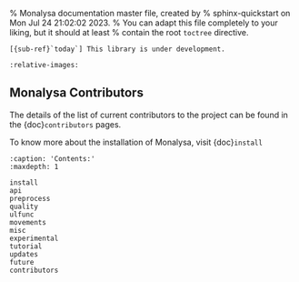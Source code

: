 % Monalysa documentation master file, created by
% sphinx-quickstart on Mon Jul 24 21:02:02 2023.
% You can adapt this file completely to your liking, but it should at least
% contain the root `toctree` directive.

```{warning} 
[{sub-ref}`today`] This library is under development.
```

```{include} ../../README.md
:relative-images:
 ```
## Monalysa Contributors
The details of the list of current contributors to the project can be found in the {doc}`contributors` pages.

To know more about the installation of Monalysa, visit {doc}`install`

```{toctree}
:caption: 'Contents:'
:maxdepth: 1

install
api
preprocess
quality
ulfunc
movements
misc
experimental
tutorial
updates
future
contributors
```
